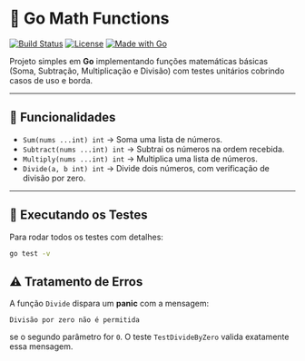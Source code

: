 # 📐 Go Math Functions

[![Build Status](https://img.shields.io/badge/tests-passing-brightgreen)](#)
[![License](https://img.shields.io/badge/license-MIT-blue.svg)](#)
[![Made with Go](https://img.shields.io/badge/made%20with-Go-00ADD8.svg)](https://golang.org/)

Projeto simples em **Go** implementando funções matemáticas básicas (Soma, Subtração, Multiplicação e Divisão) com testes unitários cobrindo casos de uso e borda.

---

## 🚀 Funcionalidades

- `Sum(nums ...int) int` → Soma uma lista de números.
- `Subtract(nums ...int) int` → Subtrai os números na ordem recebida.
- `Multiply(nums ...int) int` → Multiplica uma lista de números.
- `Divide(a, b int) int` → Divide dois números, com verificação de divisão por zero.

---

## 🧪 Executando os Testes

Para rodar todos os testes com detalhes:

```bash
go test -v
```

## ⚠️ Tratamento de Erros

A função `Divide` dispara um **panic** com a mensagem:

```
Divisão por zero não é permitida
```

se o segundo parâmetro for `0`.
O teste `TestDivideByZero` valida exatamente essa mensagem.